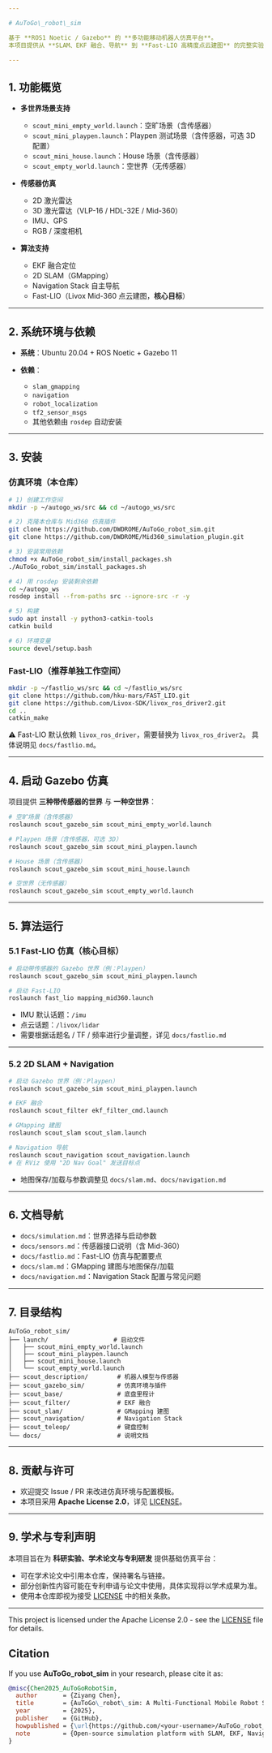```yaml
---

# AuToGo\_robot\_sim

基于 **ROS1 Noetic / Gazebo** 的 **多功能移动机器人仿真平台**。
本项目提供从 **SLAM、EKF 融合、导航** 到 **Fast-LIO 高精度点云建图** 的完整实验环境，并集成了 **Livox Mid-360 仿真插件**，可用于多场景、多模式下的自主导航与定位研究。

---
```


## 1. 功能概览

* **多世界场景支持**

  * `scout_mini_empty_world.launch`：空旷场景（含传感器）
  * `scout_mini_playpen.launch`：Playpen 测试场景（含传感器，可选 3D 配置）
  * `scout_mini_house.launch`：House 场景（含传感器）
  * `scout_empty_world.launch`：空世界（无传感器）

* **传感器仿真**

  * 2D 激光雷达
  * 3D 激光雷达（VLP-16 / HDL-32E / Mid-360）
  * IMU、GPS
  * RGB / 深度相机

* **算法支持**

  * EKF 融合定位
  * 2D SLAM（GMapping）
  * Navigation Stack 自主导航
  * Fast-LIO（Livox Mid-360 点云建图，**核心目标**）

---

## 2. 系统环境与依赖

* **系统**：Ubuntu 20.04 + ROS Noetic + Gazebo 11
* **依赖**：

  * `slam_gmapping`
  * `navigation`
  * `robot_localization`
  * `tf2_sensor_msgs`
  * 其他依赖由 `rosdep` 自动安装

---

## 3. 安装

### 仿真环境（本仓库）

```bash
# 1) 创建工作空间
mkdir -p ~/autogo_ws/src && cd ~/autogo_ws/src

# 2) 克隆本仓库与 Mid360 仿真插件
git clone https://github.com/DWDROME/AuToGo_robot_sim.git
git clone https://github.com/DWDROME/Mid360_simulation_plugin.git

# 3) 安装常用依赖
chmod +x AuToGo_robot_sim/install_packages.sh
./AuToGo_robot_sim/install_packages.sh

# 4) 用 rosdep 安装剩余依赖
cd ~/autogo_ws
rosdep install --from-paths src --ignore-src -r -y

# 5) 构建
sudo apt install -y python3-catkin-tools
catkin build

# 6) 环境变量
source devel/setup.bash
```

### Fast-LIO（推荐单独工作空间）

```bash
mkdir -p ~/fastlio_ws/src && cd ~/fastlio_ws/src
git clone https://github.com/hku-mars/FAST_LIO.git
git clone https://github.com/Livox-SDK/livox_ros_driver2.git
cd ..
catkin_make
```

⚠️ Fast-LIO 默认依赖 `livox_ros_driver`，需要替换为 `livox_ros_driver2`。
具体说明见 `docs/fastlio.md`。

---

## 4. 启动 Gazebo 仿真

项目提供 **三种带传感器的世界** 与 **一种空世界**：

```bash
# 空旷场景（含传感器）
roslaunch scout_gazebo_sim scout_mini_empty_world.launch

# Playpen 场景（含传感器，可选 3D）
roslaunch scout_gazebo_sim scout_mini_playpen.launch

# House 场景（含传感器）
roslaunch scout_gazebo_sim scout_mini_house.launch

# 空世界（无传感器）
roslaunch scout_gazebo_sim scout_empty_world.launch
```

---

## 5. 算法运行

### 5.1 Fast-LIO 仿真（核心目标）

```bash
# 启动带传感器的 Gazebo 世界（例：Playpen）
roslaunch scout_gazebo_sim scout_mini_playpen.launch

# 启动 Fast-LIO
roslaunch fast_lio mapping_mid360.launch
```

* IMU 默认话题：`/imu`
* 点云话题：`/livox/lidar`
* 需要根据话题名 / TF / 频率进行少量调整，详见 `docs/fastlio.md`

---

### 5.2 2D SLAM + Navigation

```bash
# 启动 Gazebo 世界（例：Playpen）
roslaunch scout_gazebo_sim scout_mini_playpen.launch

# EKF 融合
roslaunch scout_filter ekf_filter_cmd.launch

# GMapping 建图
roslaunch scout_slam scout_slam.launch

# Navigation 导航
roslaunch scout_navigation scout_navigation.launch
# 在 RViz 使用 "2D Nav Goal" 发送目标点
```

* 地图保存/加载与参数调整见 `docs/slam.md`、`docs/navigation.md`

---

## 6. 文档导航

* `docs/simulation.md`：世界选择与启动参数
* `docs/sensors.md`：传感器接口说明（含 Mid-360）
* `docs/fastlio.md`：Fast-LIO 仿真与配置要点
* `docs/slam.md`：GMapping 建图与地图保存/加载
* `docs/navigation.md`：Navigation Stack 配置与常见问题

---

## 7. 目录结构

```
AuToGo_robot_sim/
├── launch/                  # 启动文件
│   ├── scout_mini_empty_world.launch
│   ├── scout_mini_playpen.launch
│   ├── scout_mini_house.launch
│   └── scout_empty_world.launch
├── scout_description/        # 机器人模型与传感器
├── scout_gazebo_sim/         # 仿真环境与插件
├── scout_base/               # 底盘里程计
├── scout_filter/             # EKF 融合
├── scout_slam/               # GMapping 建图
├── scout_navigation/         # Navigation Stack
├── scout_teleop/             # 键盘控制
└── docs/                     # 说明文档
```

---

## 8. 贡献与许可

* 欢迎提交 Issue / PR 来改进仿真环境与配置模板。
* 本项目采用 **Apache License 2.0**，详见 [LICENSE](./LICENSE)。

---

## 9. 学术与专利声明

本项目旨在为 **科研实验、学术论文与专利研发** 提供基础仿真平台：

* 可在学术论文中引用本仓库，保持署名与链接。
* 部分创新性内容可能在专利申请与论文中使用，具体实现将以学术成果为准。
* 使用本仓库即视为接受 [LICENSE](./LICENSE) 中的相关条款。

---

This project is licensed under the Apache License 2.0 - see the [LICENSE](./LICENSE) file for details.


## Citation

If you use **AuToGo_robot_sim** in your research, please cite it as:

```bibtex
@misc{Chen2025_AuToGoRobotSim,
  author       = {Ziyang Chen},
  title        = {AuToGo\_robot\_sim: A Multi-Functional Mobile Robot Simulation Platform for ROS1 Noetic and Gazebo},
  year         = {2025},
  publisher    = {GitHub},
  howpublished = {\url{https://github.com/<your-username>/AuToGo_robot_sim}},
  note         = {Open-source simulation platform with SLAM, EKF, Navigation, and Fast-LIO support}
}
